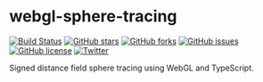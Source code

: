 # webgl-sphere-tracing
[![Build Status](https://travis-ci.org/jdiemke/webgl-sphere-tracing.svg?branch=master)](https://travis-ci.org/jdiemke/webgl-sphere-tracing)
[![GitHub stars](https://img.shields.io/github/stars/jdiemke/webgl-sphere-tracing.svg)](https://github.com/jdiemke/webgl-sphere-tracing/stargazers)
[![GitHub forks](https://img.shields.io/github/forks/jdiemke/webgl-sphere-tracing.svg)](https://github.com/jdiemke/webgl-sphere-tracing/network)
[![GitHub issues](https://img.shields.io/github/issues/jdiemke/webgl-sphere-tracing.svg)](https://github.com/jdiemke/webgl-sphere-tracing/issues)
[![GitHub license](https://img.shields.io/github/license/jdiemke/webgl-sphere-tracing.svg)](https://github.com/jdiemke/webgl-sphere-tracing/blob/master/LICENSE)
[![Twitter](https://img.shields.io/twitter/url/https/github.com/jdiemke/webgl-sphere-tracing.svg?style=social)](https://twitter.com/intent/tweet?text=Wow:&url=https%3A%2F%2Fgithub.com%2Fjdiemke%2Fwebgl-sphere-tracing)

Signed distance field sphere tracing using WebGL and TypeScript.
